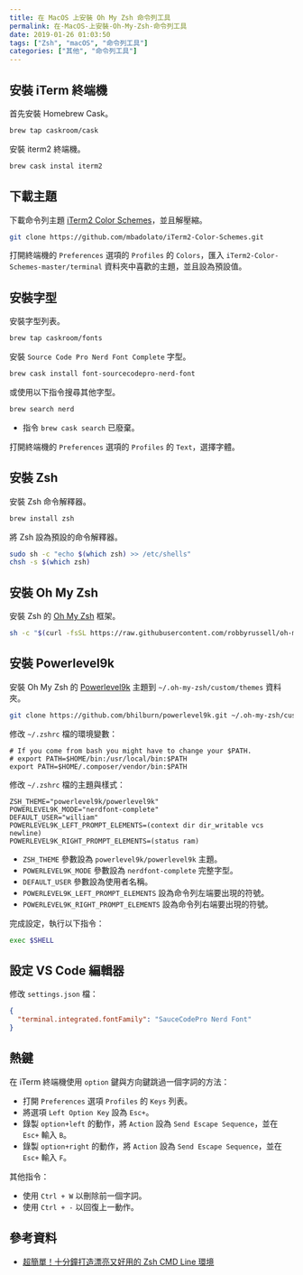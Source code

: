 ```yaml
---
title: 在 MacOS 上安裝 Oh My Zsh 命令列工具
permalink: 在-MacOS-上安裝-Oh-My-Zsh-命令列工具
date: 2019-01-26 01:03:50
tags: ["Zsh", "macOS", "命令列工具"]
categories: ["其他", "命令列工具"]
---
```


## 安裝 iTerm 終端機

首先安裝 Homebrew Cask。

```BASH
brew tap caskroom/cask
```

安裝 iterm2 終端機。

```BASH
brew cask instal iterm2
```

## 下載主題

下載命令列主題 [iTerm2 Color Schemes](https://github.com/mbadolato/iTerm2-Color-Schemes)，並且解壓縮。

```BASH
git clone https://github.com/mbadolato/iTerm2-Color-Schemes.git
```

打開終端機的 `Preferences` 選項的 `Profiles` 的 `Colors`，匯入 `iTerm2-Color-Schemes-master/terminal` 資料夾中喜歡的主題，並且設為預設值。

## 安裝字型

安裝字型列表。

```BASH
brew tap caskroom/fonts
```

安裝 `Source Code Pro Nerd Font Complete` 字型。

```BASH
brew cask install font-sourcecodepro-nerd-font
```

或使用以下指令搜尋其他字型。

```BASH
brew search nerd
```

- 指令 `brew cask search` 已廢棄。

打開終端機的 `Preferences` 選項的 `Profiles` 的 `Text`，選擇字體。

## 安裝 Zsh

安裝 Zsh 命令解釋器。

```BASH
brew install zsh
```

將 Zsh 設為預設的命令解釋器。

```BASH
sudo sh -c "echo $(which zsh) >> /etc/shells"
chsh -s $(which zsh)
```

## 安裝 Oh My Zsh

安裝 Zsh 的 [Oh My Zsh](https://github.com/robbyrussell/oh-my-zsh) 框架。

```BASH
sh -c "$(curl -fsSL https://raw.githubusercontent.com/robbyrussell/oh-my-zsh/master/tools/install.sh)"
```

## 安裝 Powerlevel9k

安裝 Oh My Zsh 的 [Powerlevel9k](https://github.com/bhilburn/powerlevel9k) 主題到 `~/.oh-my-zsh/custom/themes` 資料夾。

```BASH
git clone https://github.com/bhilburn/powerlevel9k.git ~/.oh-my-zsh/custom/themes/powerlevel9k
```

修改 `~/.zshrc` 檔的環境變數：

```ENV
# If you come from bash you might have to change your $PATH.
# export PATH=$HOME/bin:/usr/local/bin:$PATH
export PATH=$HOME/.composer/vendor/bin:$PATH
```

修改 `~/.zshrc` 檔的主題與樣式：

```ENV
ZSH_THEME="powerlevel9k/powerlevel9k"
POWERLEVEL9K_MODE="nerdfont-complete"
DEFAULT_USER="william"
POWERLEVEL9K_LEFT_PROMPT_ELEMENTS=(context dir dir_writable vcs newline)
POWERLEVEL9K_RIGHT_PROMPT_ELEMENTS=(status ram)
```

- `ZSH_THEME` 參數設為 `powerlevel9k/powerlevel9k` 主題。
- `POWERLEVEL9K_MODE` 參數設為 `nerdfont-complete` 完整字型。
- `DEFAULT_USER` 參數設為使用者名稱。
- `POWERLEVEL9K_LEFT_PROMPT_ELEMENTS` 設為命令列左端要出現的符號。
- `POWERLEVEL9K_RIGHT_PROMPT_ELEMENTS` 設為命令列右端要出現的符號。

完成設定，執行以下指令：

```BASH
exec $SHELL
```

## 設定 VS Code 編輯器

修改 `settings.json` 檔：

```JSON
{
  "terminal.integrated.fontFamily": "SauceCodePro Nerd Font"
}
```

## 熱鍵

在 iTerm 終端機使用 `option` 鍵與方向鍵跳過一個字詞的方法：

- 打開 `Preferences` 選項 `Profiles` 的 `Keys` 列表。
- 將選項 `Left Option Key` 設為 `Esc+`。
- 錄製 `option+left` 的動作，將 `Action` 設為 `Send Escape Sequence`，並在 `Esc+` 輸入 `B`。
- 錄製 `option+right` 的動作，將 `Action` 設為 `Send Escape Sequence`，並在 `Esc+` 輸入 `F`。

其他指令：

- 使用 `Ctrl + W` 以刪除前一個字詞。
- 使用 `Ctrl + -` 以回復上一動作。

## 參考資料

- [超簡單！十分鐘打造漂亮又好用的 Zsh CMD Line 環境](https://medium.com/statementdog-engineering/prettify-your-zsh-CMD-line-prompt-3ca2acc967f)
